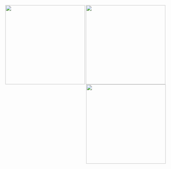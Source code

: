 <img align="left" src="https://cdn.discordapp.com/attachments/481023998059347969/905083696024027156/E9sW-maVEAA4m_C-removebg-preview_1.png" width=250> <img align="middle" src="https://cdn.discordapp.com/attachments/481023998059347969/905084252163543050/warteg_bahari.png" width=250> <img align="right" src="https://cdn.discordapp.com/attachments/481023998059347969/905081918251466762/E9sW-maVEAA4m_C-removebg-preview.png" width=250>
